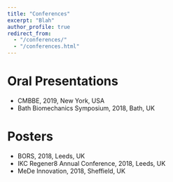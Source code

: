 ```yaml
---
title: "Conferences"
excerpt: "Blah"
author_profile: true
redirect_from: 
  - "/conferences/"
  - "/conferences.html"
---
```


Oral Presentations
======
* CMBBE, 2019, New York, USA
* Bath Biomechanics Symposium, 2018, Bath, UK


Posters
======
* BORS, 2018, Leeds, UK
* IKC Regener8 Annual Conference, 2018, Leeds, UK
* MeDe Innovation, 2018, Sheffield, UK
